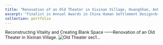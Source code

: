 ```yaml
---
title: "Renovation of an Old Theater in Xixinan Village, HuangShan, Anhui, China"
excerpt: "Finalist in Annual Awards in China Human Settlement Design<br/>"
collection: portfolio
---
```


Reconstructing Vitality and Creating Blank Space ——Renovation of an Old Theater in Xixinan Village. 
<img src="https://github.com/rbf2010/BaifeiRen.github.io/images/Old_sec1.jpg"  alt="Old Theater sec1..."/>
